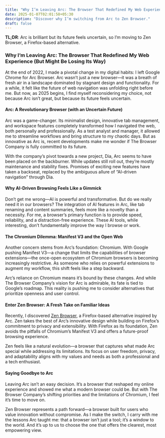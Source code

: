 ```yaml
---
title: "Why I’m Leaving Arc: The Browser That Redefined My Web Experience (But Might Be Losing Its Way)"
date: 2025-01-07T02:01:58+05:30
description: "Discover why I’m switching from Arc to Zen Browser."
draft: false
---
```


**TL;DR**: Arc is brilliant but its future feels uncertain, so I’m moving to Zen Browser, a Firefox-based alternative.

### Why I’m Leaving Arc: The Browser That Redefined My Web Experience (But Might Be Losing Its Way)

At the end of 2022, I made a pivotal change in my digital habits: I left Google Chrome for Arc Browser. Arc wasn’t just a new browser—it was a breath of fresh air in a landscape dominated by stagnant design and functionality. For a while, it felt like the future of web navigation was unfolding right before me. But now, as 2025 begins, I find myself reconsidering my choice, not because Arc isn’t great, but because its future feels uncertain.

#### Arc: A Revolutionary Browser (with an Uncertain Future)

Arc was a game-changer. Its minimalist design, innovative tab management, and workspace features completely transformed how I navigated the web, both personally and professionally. As a test analyst and manager, it allowed me to streamline workflows and bring structure to my chaotic days. But as innovative as Arc is, recent developments make me wonder if The Browser Company is fully committed to its future.

With the company’s pivot towards a new project, Dia, Arc seems to have been placed on the backburner. While updates still roll out, they’re mostly maintenance and stability fixes. Promises of exciting new features have taken a backseat, replaced by the ambiguous allure of “AI-driven navigation” through Dia.

#### Why AI-Driven Browsing Feels Like a Gimmick

Don’t get me wrong—AI is powerful and transformative. But do we really need it in our browsers? The integration of AI features in Arc, like tab renaming and content summaries, feels more like a novelty than a necessity. For me, a browser’s primary function is to provide speed, reliability, and a distraction-free experience. These AI tools, while interesting, don’t fundamentally improve the way I browse or work.

#### The Chromium Dilemma: Manifest V3 and the Open Web

Another concern stems from Arc’s foundation: Chromium. With Google pushing Manifest V3—a change that limits the capabilities of browser extensions—the once-open ecosystem of Chromium browsers is becoming increasingly restrictive. As someone who relies on powerful extensions to augment my workflow, this shift feels like a step backward.

Arc’s reliance on Chromium means it’s bound by these changes. And while The Browser Company’s vision for Arc is admirable, its fate is tied to Google’s roadmap. This reality is pushing me to consider alternatives that prioritize openness and user control.

#### Enter Zen Browser: A Fresh Take on Familiar Ideas

Recently, I discovered [Zen Browser](zen-browser.app), a Firefox-based alternative inspired by Arc. Zen takes the best of Arc’s innovative design while building on Firefox’s commitment to privacy and extensibility. With Firefox as its foundation, Zen avoids the pitfalls of Chromium’s Manifest V3 and offers a future-proof browsing experience.

Zen feels like a natural evolution—a browser that captures what made Arc special while addressing its limitations. Its focus on user freedom, privacy, and adaptability aligns with my values and needs as both a professional and a tech enthusiast.

#### Saying Goodbye to Arc

Leaving Arc isn’t an easy decision. It’s a browser that reshaped my online experience and showed me what a modern browser could be. But with The Browser Company’s shifting priorities and the limitations of Chromium, I feel it’s time to move on.

Zen Browser represents a path forward—a browser built for users who value innovation without compromise. As I make the switch, I carry with me the lessons Arc taught me: that a browser isn’t just a tool; it’s a window to the world. And it’s up to us to choose the one that offers the clearest, most empowering view.